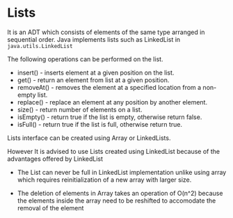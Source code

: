 # Lists
It is an ADT which consists of elements of the same type arranged in sequential order.
Java implements lists such as LinkedList in `java.utils.LinkedList`

The following operations can be performed on the list.
- insert() - inserts element at a given position on the list.
- get() - return an element from list at a given position.
- removeAt() - removes the element at a specified location from a non-empty list.
- replace() - replace an element at any position by another element.
- size() - return number of elements on a list.
- isEmpty() - return true if the list is empty, otherwise return false.
- isFull() - return true if the list is full, otherwise return true.

Lists interface can be created using Array or LinkedLists.

However It is advised to use Lists created using LinkedList because of the advantages offered by LinkedList

- The List can never be full in LinkedList implementation unlike using array which requires reinitialization of a new array with larger size.

- The deletion of elements in Array takes an operation of O(n^2) because the elements inside the array need to be reshifted to accomodate the removal of the element
